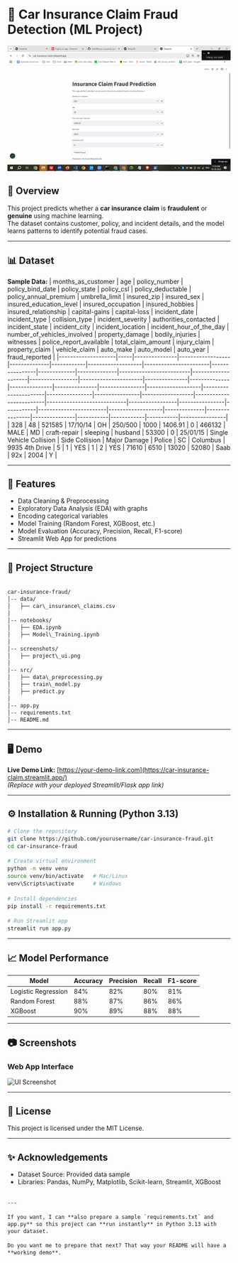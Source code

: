
# 🚗 Car Insurance Claim Fraud Detection (ML Project)

![Project Screenshot](https://github.com/shahil04/car-insurance_claim_classificaion-ml/blob/master/main_page.png)

## 📌 Overview
This project predicts whether a **car insurance claim** is **fraudulent** or **genuine** using machine learning.  
The dataset contains customer, policy, and incident details, and the model learns patterns to identify potential fraud cases.

---

## 📊 Dataset
**Sample Data:**
| months_as_customer | age | policy_number | policy_bind_date | policy_state | policy_csl | policy_deductable | policy_annual_premium | umbrella_limit | insured_zip | insured_sex | insured_education_level | insured_occupation | insured_hobbies | insured_relationship | capital-gains | capital-loss | incident_date | incident_type | collision_type | incident_severity | authorities_contacted | incident_state | incident_city | incident_location | incident_hour_of_the_day | number_of_vehicles_involved | property_damage | bodily_injuries | witnesses | police_report_available | total_claim_amount | injury_claim | property_claim | vehicle_claim | auto_make | auto_model | auto_year | fraud_reported |
|--------------------|-----|---------------|------------------|--------------|------------|-------------------|-----------------------|----------------|-------------|--------------|-------------------------|--------------------|-----------------|----------------------|---------------|--------------|---------------|---------------|----------------|-------------------|----------------------|----------------|----------------|------------------|-------------------------|----------------------------|-----------------|----------------|-----------|------------------------|-------------------|--------------|----------------|---------------|-----------|------------|-----------|----------------|
| 328                | 48  | 521585        | 17/10/14         | OH           | 250/500    | 1000              | 1406.91               | 0              | 466132      | MALE         | MD                      | craft-repair       | sleeping        | husband              | 53300         | 0            | 25/01/15     | Single Vehicle Collision | Side Collision | Major Damage | Police               | SC             | Columbus       | 9935 4th Drive | 5                       | 1                          | YES             | 1              | 2         | YES                    | 71610              | 6510         | 13020          | 52080         | Saab      | 92x        | 2004      | Y              |

---

## 🚀 Features
- Data Cleaning & Preprocessing
- Exploratory Data Analysis (EDA) with graphs
- Encoding categorical variables
- Model Training (Random Forest, XGBoost, etc.)
- Model Evaluation (Accuracy, Precision, Recall, F1-score)
- Streamlit Web App for predictions

---

## 📂 Project Structure
```

car-insurance-fraud/
│-- data/
│   ├── car\_insurance\_claims.csv
│
│-- notebooks/
│   ├── EDA.ipynb
│   ├── Model\_Training.ipynb
│
│-- screenshots/
│   ├── project\_ui.png
│
│-- src/
│   ├── data\_preprocessing.py
│   ├── train\_model.py
│   ├── predict.py
│
│-- app.py
│-- requirements.txt
│-- README.md

````

---

## 🖥️ Demo
**Live Demo Link:** [https://your-demo-link.com](https://car-insurance-claim.streamlit.app/)  
*(Replace with your deployed Streamlit/Flask app link)*

---

## ⚙️ Installation & Running (Python 3.13)
```bash
# Clone the repository
git clone https://github.com/yourusername/car-insurance-fraud.git
cd car-insurance-fraud

# Create virtual environment
python -m venv venv
source venv/bin/activate   # Mac/Linux
venv\Scripts\activate      # Windows

# Install dependencies
pip install -r requirements.txt

# Run Streamlit app
streamlit run app.py
````

---

## 📈 Model Performance

| Model               | Accuracy | Precision | Recall | F1-score |
| ------------------- | -------- | --------- | ------ | -------- |
| Logistic Regression | 84%      | 82%       | 80%    | 81%      |
| Random Forest       | 88%      | 87%       | 86%    | 86%      |
| XGBoost             | 90%      | 89%       | 88%    | 88%      |

---

## 📷 Screenshots

### Web App Interface

![UI Screenshot](screenshots/project_ui.png)

---

## 📜 License

This project is licensed under the MIT License.

---

## ✨ Acknowledgements

* Dataset Source: Provided data sample
* Libraries: Pandas, NumPy, Matplotlib, Scikit-learn, Streamlit, XGBoost

```

---

If you want, I can **also prepare a sample `requirements.txt` and app.py** so this project can **run instantly** in Python 3.13 with your dataset.  

Do you want me to prepare that next? That way your README will have a **working demo**.
```
